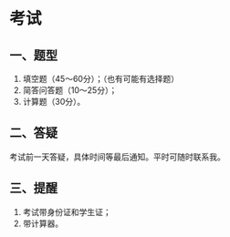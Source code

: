 # 考试

## 一、题型

1. 填空题（45～60分）；（也有可能有选择题）
2. 简答问答题（10～25分）；
3. 计算题（30分）。

## 二、答疑

考试前一天答疑，具体时间等最后通知。平时可随时联系我。

## 三、提醒

1. 考试带身份证和学生证；
2. 带计算器。
